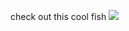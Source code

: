 check out this cool fish
<img src="https://www.pbs.org/wnet/nature/files/2012/05/Oncorhynchus_nerka-1-e1418334906508.jpg">
